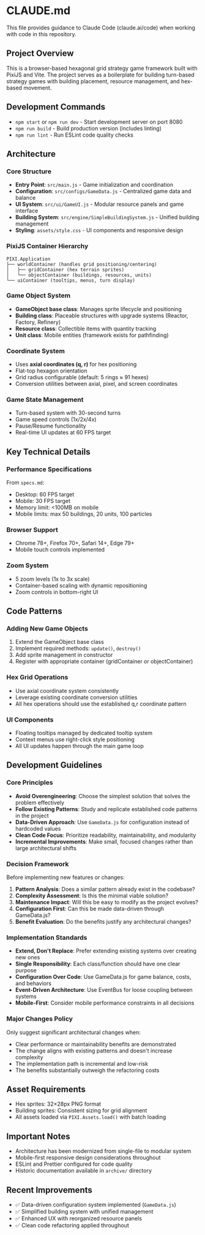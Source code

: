 # CLAUDE.md

This file provides guidance to Claude Code (claude.ai/code) when working with code in this repository.

## Project Overview

This is a browser-based hexagonal grid strategy game framework built with PixiJS and Vite. The project serves as a boilerplate for building turn-based strategy games with building placement, resource management, and hex-based movement.

## Development Commands

- `npm start` or `npm run dev` - Start development server on port 8080
- `npm run build` - Build production version (includes linting)
- `npm run lint` - Run ESLint code quality checks

## Architecture

### Core Structure
- **Entry Point**: `src/main.js` - Game initialization and coordination
- **Configuration**: `src/configs/GameData.js` - Centralized game data and balance
- **UI System**: `src/ui/GameUI.js` - Modular resource panels and game interface
- **Building System**: `src/engine/SimpleBuildingSystem.js` - Unified building management
- **Styling**: `assets/style.css` - UI components and responsive design

### PixiJS Container Hierarchy
```
PIXI.Application
├── worldContainer (handles grid positioning/centering)
│   ├── gridContainer (hex terrain sprites)
│   └── objectContainer (buildings, resources, units)
└── uiContainer (tooltips, menus, turn display)
```

### Game Object System
- **GameObject base class**: Manages sprite lifecycle and positioning
- **Building class**: Placeable structures with upgrade systems (Reactor, Factory, Refinery)
- **Resource class**: Collectible items with quantity tracking
- **Unit class**: Mobile entities (framework exists for pathfinding)

### Coordinate System
- Uses **axial coordinates (q, r)** for hex positioning
- Flat-top hexagon orientation
- Grid radius configurable (default: 5 rings ≈ 91 hexes)
- Conversion utilities between axial, pixel, and screen coordinates

### Game State Management
- Turn-based system with 30-second turns
- Game speed controls (1x/2x/4x)
- Pause/Resume functionality
- Real-time UI updates at 60 FPS target

## Key Technical Details

### Performance Specifications
From `specs.md`:
- Desktop: 60 FPS target
- Mobile: 30 FPS target
- Memory limit: <100MB on mobile
- Mobile limits: max 50 buildings, 20 units, 100 particles

### Browser Support
- Chrome 78+, Firefox 70+, Safari 14+, Edge 79+
- Mobile touch controls implemented

### Zoom System
- 5 zoom levels (1x to 3x scale)
- Container-based scaling with dynamic repositioning
- Zoom controls in bottom-right UI

## Code Patterns

### Adding New Game Objects
1. Extend the GameObject base class
2. Implement required methods: `update()`, `destroy()`
3. Add sprite management in constructor
4. Register with appropriate container (gridContainer or objectContainer)

### Hex Grid Operations
- Use axial coordinate system consistently
- Leverage existing coordinate conversion utilities
- All hex operations should use the established q,r coordinate pattern

### UI Components
- Floating tooltips managed by dedicated tooltip system
- Context menus use right-click style positioning
- All UI updates happen through the main game loop

## Development Guidelines

### Core Principles
- **Avoid Overengineering**: Choose the simplest solution that solves the problem effectively
- **Follow Existing Patterns**: Study and replicate established code patterns in the project
- **Data-Driven Approach**: Use `GameData.js` for configuration instead of hardcoded values
- **Clean Code Focus**: Prioritize readability, maintainability, and modularity
- **Incremental Improvements**: Make small, focused changes rather than large architectural shifts

### Decision Framework
Before implementing new features or changes:

1. **Pattern Analysis**: Does a similar pattern already exist in the codebase?
2. **Complexity Assessment**: Is this the minimal viable solution?
3. **Maintenance Impact**: Will this be easy to modify as the project evolves?
4. **Configuration First**: Can this be made data-driven through GameData.js?
5. **Benefit Evaluation**: Do the benefits justify any architectural changes?

### Implementation Standards
- **Extend, Don't Replace**: Prefer extending existing systems over creating new ones
- **Single Responsibility**: Each class/function should have one clear purpose
- **Configuration Over Code**: Use GameData.js for game balance, costs, and behaviors
- **Event-Driven Architecture**: Use EventBus for loose coupling between systems
- **Mobile-First**: Consider mobile performance constraints in all decisions

### Major Changes Policy
Only suggest significant architectural changes when:
- Clear performance or maintainability benefits are demonstrated
- The change aligns with existing patterns and doesn't increase complexity
- The implementation path is incremental and low-risk
- The benefits substantially outweigh the refactoring costs

## Asset Requirements

- Hex sprites: 32×28px PNG format
- Building sprites: Consistent sizing for grid alignment
- All assets loaded via `PIXI.Assets.load()` with batch loading

## Important Notes

- Architecture has been modernized from single-file to modular system
- Mobile-first responsive design considerations throughout
- ESLint and Prettier configured for code quality
- Historic documentation available in `archive/` directory

## Recent Improvements

- ✅ Data-driven configuration system implemented (`GameData.js`)
- ✅ Simplified building system with unified management
- ✅ Enhanced UX with reorganized resource panels
- ✅ Clean code refactoring applied throughout